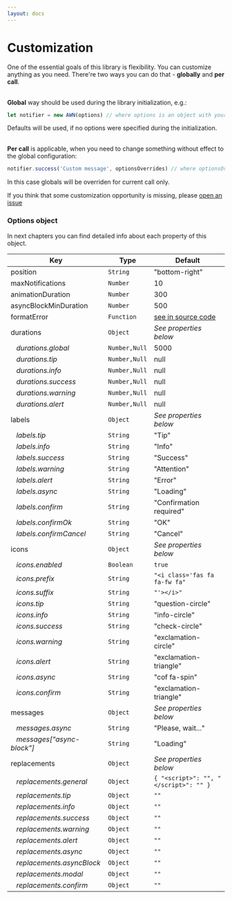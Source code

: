 ```yaml
---
layout: docs
---
```


# Customization

One of the essential goals of this library is flexibility. You can customize anything as you need. There're two ways you can do that - **globally** and **per call**.<br><br>

**Global** way should be used during the library initialization, e.g.:
```javascript
let notifier = new AWN(options) // where options is an object with your custom values
```
Defaults will be used, if no options were specified during the initialization. <br><br>

**Per call** is applicable, when you need to change something without effect to the global configuration:
```javascript
notifier.success('Custom message', optionsOverrides) // where optionsOverrides is an object with your custom values
```
In this case globals will be overriden for current call only.


If you think that some customization opportunity is missing, please [open an issue](https://github.com/f3oall/awesome-notifications/issues/new)


### Options object

In next chapters you can find detailed info about each property of this object.

| Key                                         | Type          | Default                                |
| ------------------------------------------- | ------------- | -------------------------------------- |
| position                                    | `String`      | "bottom-right"                         |
| maxNotifications                            | `Number`      | 10                                     |
| animationDuration                           | `Number`      | 300                                    |
| asyncBlockMinDuration                       | `Number`      | 500                                    |
| formatError                                 | `Function`    | [see in source code](/src/defaults.js) |
| durations                                   | `Object`      | _See properties below_                 |
| &nbsp;&nbsp;&nbsp;_durations.global_        | `Number,Null` | 5000                                   |
| &nbsp;&nbsp;&nbsp;_durations.tip_           | `Number,Null` | null                                   |
| &nbsp;&nbsp;&nbsp;_durations.info_          | `Number,Null` | null                                   |
| &nbsp;&nbsp;&nbsp;_durations.success_       | `Number,Null` | null                                   |
| &nbsp;&nbsp;&nbsp;_durations.warning_       | `Number,Null` | null                                   |
| &nbsp;&nbsp;&nbsp;_durations.alert_         | `Number,Null` | null                                   |
| labels                                      | `Object`      | _See properties below_                 |
| &nbsp;&nbsp;&nbsp;_labels.tip_              | `String`      | "Tip"                                  |
| &nbsp;&nbsp;&nbsp;_labels.info_             | `String`      | "Info"                                 |
| &nbsp;&nbsp;&nbsp;_labels.success_          | `String`      | "Success"                              |
| &nbsp;&nbsp;&nbsp;_labels.warning_          | `String`      | "Attention"                            |
| &nbsp;&nbsp;&nbsp;_labels.alert_            | `String`      | "Error"                                |
| &nbsp;&nbsp;&nbsp;_labels.async_            | `String`      | "Loading"                              |
| &nbsp;&nbsp;&nbsp;_labels.confirm_          | `String`      | "Confirmation required"                |
| &nbsp;&nbsp;&nbsp;_labels.confirmOk_        | `String`      | "OK"                                   |
| &nbsp;&nbsp;&nbsp;_labels.confirmCancel_    | `String`      | "Cancel"                               |
| icons                                       | `Object`      | _See properties below_                 |
| &nbsp;&nbsp;&nbsp;_icons.enabled_           | `Boolean`     | `true`                                 |
| &nbsp;&nbsp;&nbsp;_icons.prefix_            | `String`      | `"<i class='fas fa fa-fw fa"`          |
| &nbsp;&nbsp;&nbsp;_icons.suffix_            | `String`      | `"'></i>"`                             |
| &nbsp;&nbsp;&nbsp;_icons.tip_               | `String`      | "question-circle"                      |
| &nbsp;&nbsp;&nbsp;_icons.info_              | `String`      | "info-circle"                          |
| &nbsp;&nbsp;&nbsp;_icons.success_           | `String`      | "check-circle"                         |
| &nbsp;&nbsp;&nbsp;_icons.warning_           | `String`      | "exclamation-circle"                   |
| &nbsp;&nbsp;&nbsp;_icons.alert_             | `String`      | "exclamation-triangle"                 |
| &nbsp;&nbsp;&nbsp;_icons.async_             | `String`      | "cof fa-spin"                          |
| &nbsp;&nbsp;&nbsp;_icons.confirm_           | `String`      | "exclamation-triangle"                 |
| messages                                    | `Object`      | _See properties below_                 |
| &nbsp;&nbsp;&nbsp;_messages.async_          | `String`      | "Please, wait..."                      |
| &nbsp;&nbsp;&nbsp;_messages["async-block"]_ | `String`      | "Loading"                              |
| replacements                                | `Object`      | _See properties below_                 |
| &nbsp;&nbsp;&nbsp;_replacements.general_    | `Object`      | `{ "<script>": "", "</script>": "" }`  |
| &nbsp;&nbsp;&nbsp;_replacements.tip_        | `Object`      | `""`                                   |
| &nbsp;&nbsp;&nbsp;_replacements.info_       | `Object`      | `""`                                   |
| &nbsp;&nbsp;&nbsp;_replacements.success_    | `Object`      | `""`                                   |
| &nbsp;&nbsp;&nbsp;_replacements.warning_    | `Object`      | `""`                                   |
| &nbsp;&nbsp;&nbsp;_replacements.alert_      | `Object`      | `""`                                   |
| &nbsp;&nbsp;&nbsp;_replacements.async_      | `Object`      | `""`                                   |
| &nbsp;&nbsp;&nbsp;_replacements.asyncBlock_ | `Object`      | `""`                                   |
| &nbsp;&nbsp;&nbsp;_replacements.modal_      | `Object`      | `""`                                   |
| &nbsp;&nbsp;&nbsp;_replacements.confirm_    | `Object`      | `""`                                   |
